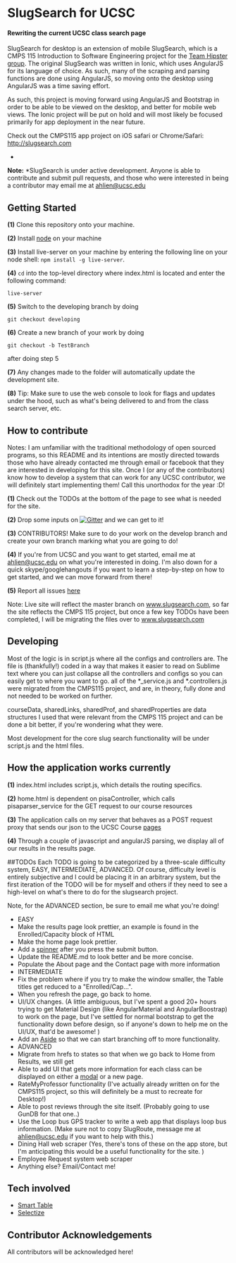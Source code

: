 # SlugSearch for UCSC

#### Rewriting the current UCSC class search page 


SlugSearch for desktop is an extension of mobile SlugSearch, which is a CMPS 115 Introduction to Software Engineering project for the [Team Hipster group](https://github.com/Andylicious/TeamHipster_IonicSC). The original SlugSearch was written in Ionic, which uses AngularJS for its language of choice. As such, many of the scraping and parsing functions are done using AngularJS, so moving onto the desktop using AngularJS was a time saving effort. 

As such, this project is moving forward using AngularJS and Bootstrap in order to be able to be viewed on the desktop, and better for mobile web views. The Ionic project will be put on hold and will most likely be focused primarily for app deployment in the near future. 

Check out the CMPS115 app project on iOS safari or Chrome/Safari: http://slugsearch.com 

-
**Note:** *SlugSearch is under active development. Anyone is able to contribute and submit pull requests, and those who were interested in being a contributor may email me at ahlien@ucsc.edu 

## Getting Started

**(1)** Clone this repository onto your machine. 

**(2)** Install [node](https://nodejs.org/en/) on your machine

**(3)** Install live-server on your machine by entering the following line on your node shell: `npm install -g live-server`.

**(4)** `cd` into the top-level directory where index.html is located and enter the following command: 

`live-server` 

**(5)** Switch to the developing branch by doing 

`git checkout developing` 

**(6)** Create a new branch of your work by doing 

`git checkout -b TestBranch`

after doing step 5


**(7)** Any changes made to the folder will automatically update the development site. 

**(8)** Tip: Make sure to use the web console to look for flags and updates under the hood, such as what's being delivered to and from the class search server, etc. 

## How to contribute 

Notes: I am unfamiliar with the traditional methodology of open sourced programs, so this README and its intentions are mostly directed towards those who have already contacted me through email or facebook that they are interested in developing for this site. Once I (or any of the contributors) know how to develop a system that can work for any UCSC contributor, we will definitely start implementing them! Call this unorthodox for the year :D! 


**(1)** Check out the TODOs at the bottom of the page to see what is needed for the site. 

**(2)** Drop some inputs on [![Gitter](https://badges.gitter.im/Andylicious/slugsearch_desktop.svg)](https://gitter.im/Andylicious/slugsearch_desktop?utm_source=badge&utm_medium=badge&utm_campaign=pr-badge) and we can get to it! 

**(3)** CONTRIBUTORS! Make sure to do your work on the develop branch and create your own branch marking what you are going to do! 

**(4)** If you're from UCSC and you want to get started, email me at ahlien@ucsc.edu on what you're interested in doing. I'm also down for a quick skype/googlehangouts if you want to learn a step-by-step on how to get started, and we can move forward from there! 

**(5)** Report all issues [here](https://github.com/Andylicious/slugsearch_desktop/issues/new)

Note: Live site will reflect the master branch on www.slugsearch.com, so far the site reflects the CMPS 115 project, but once a few key TODOs have been completed, I will be migrating the files over to www.slugsearch.com 

## Developing 

Most of the logic is in script.js where all the configs and controllers are. The file is (thankfully!) coded in a way that makes it easier to read on Sublime text where you can just collapse all the controllers and configs so you can easily get to where you want to go. all of the *_service.js and *.controllers.js were migrated from the CMPS115 project, and are, in theory, fully done and not needed to be worked on further. 

courseData, sharedLinks, sharedProf, and sharedProperties are data structures I used that were relevant from the CMPS 115 project and can be done a bit better, if you're wondering what they were. 

Most development for the core slug search functionality will be under script.js and the html files. 

## How the application works currently 

**(1)** index.html includes script.js, which details the routing specifics. 

**(2)** home.html is dependent on pisaController, which calls pisaparser_service for the GET request to our course resources 

**(3)** The application calls on my server that behaves as a POST request proxy that sends our json to the UCSC Course [pages](https://pisa.ucsc.edu/class_search/) 

**(4)** Through a couple of javascript and angularJS parsing, we display all of our results in the results page. 


##TODOs
Each TODO is going to be categorized by a three-scale difficulty system, EASY, INTERMEDIATE, ADVANCED. Of course, difficulty level is entirely subjective and I could be placing it in an arbitrary system, but the first iteration of the TODO will be for myself and others if they need to see a high-level on what's there to do for the slugsearch project. 

Note, for the ADVANCED section, be sure to email me what you're doing! 

- EASY
 - Make the results page look prettier, an example is found in the Enrolled/Capacity block of HTML
 - Make the home page look prettier.
 - Add a [spinner](http://plnkr.co/edit/BGLUYcylbIVJRz6ztbhf?p=preview) after you press the submit button. 
 - Update the README.md to look better and be more concise. 
 - Populate the About page and the Contact page with more information
- INTERMEDIATE
 - Fix the problem where if you try to make the window smaller, the Table titles get reduced to a "Enrolled/Cap...". 
 - When you refresh the page, go back to home. 
 - UI/UX changes. (A little ambiguous, but I've spent a good 20+ hours trying to get Material Design (like AngularMaterial and AngularBoostrap) to work on the page, but I've settled for normal bootstrap to get the functionality down before design, so if anyone's down to help me on the UI/UX, that'd be awesome! )
 - Add an [Aside](http://mgcrea.github.io/angular-strap/#/asides) so that we can start branching off to more functionality. 
- ADVANCED 
 - Migrate from hrefs to states so that when we go back to Home from Results, we still get 
 - Able to add UI that gets more information for each class can be displayed on either a [modal](http://mgcrea.github.io/angular-strap/#/modals) or a new page. 
 - RateMyProfessor functionality (I've actually already written on for the CMPS115 project, so this will definitely be a must to recreate for Desktop!) 
 - Able to post reviews through the site itself. (Probably going to use GunDB for that one..)
 - Use the Loop bus GPS tracker to write a web app that displays loop bus information. (Make sure not to copy SlugRoute, message me at ahlien@ucsc.edu if you want to help with this.)
 - Dining Hall web scraper (Yes, there's tons of these on the app store, but I'm anticipating this would be a useful functionality for the site. ) 
 - Employee Request system web scraper 
 - Anything else? Email/Contact me!




## Tech involved 
- [Smart Table](http://lorenzofox3.github.io/smart-table-website/)
- [Selectize](https://brianreavis.github.io/selectize.js/)

## Contributor Acknowledgements 

All contributors will be acknowledged here! 

